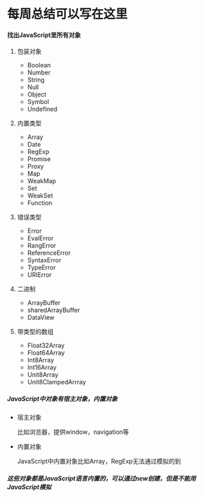 # 每周总结可以写在这里

#### 找出JavaScript里所有对象

1. 包装对象
   - Boolean
   - Number
   - String
   - Null
   - Object
   - Symbol
   - Undefined

2. 内置类型
   - Array
   - Date
   - RegExp
   - Promise
   - Proxy
   - Map
   - WeakMap
   - Set
   - WeakSet
   - Function

3. 错误类型
   - Error
   - EvalError
   - RangError
   - ReferenceError
   - SyntaxError
   - TypeError
   - URIError
4. 二进制
   - ArrayBuffer
   - sharedArrayBuffer
   - DataView
5. 带类型的数组
   - Float32Array
   - Float64Array
   - Int8Array
   - Int16Array
   - Unit8Array
   - Unit8ClampedArrray



##### JavaScript中对象有宿主对象，内置对象

- 宿主对象

  比如浏览器，提供window，navigation等

- 内置对象

  JavaScript中内置对象比如Array，RegExp无法通过模拟的到

  

##### 这些对象都是JavaScript语言内置的，可以通过new创建，但是不能用JavaScript模拟



